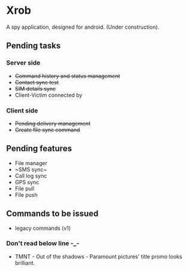 # Xrob
A spy application, designed for android. (Under construction).

## Pending tasks

### Server side
- ~~Command history and status management~~
- ~~Contact sync test~~
- ~~SIM details sync~~
- Client-Victim connected by

### Client side
- ~~Pending delivery management~~
- ~~Create file sync command~~


## Pending features

- File manager
- ~SMS sync~
- Call log sync
- GPS sync
- File pull
- File push

## Commands to be issued
- legacy commands (v1) 

### Don't read below line -_-
- TMNT - Out of the shadows - Paramount pictures' title promo looks brilliant.

